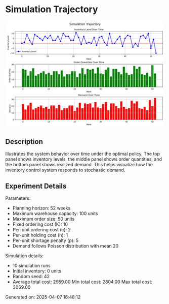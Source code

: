 # Simulation Trajectory

![Simulation Trajectory](./simulation_trajectory.png)

## Description

Illustrates the system behavior over time under the optimal policy. The top panel shows inventory levels, the middle panel shows order quantities, and the bottom panel shows realized demand. This helps visualize how the inventory control system responds to stochastic demand.

## Experiment Details


Parameters:
- Planning horizon: 52 weeks
- Maximum warehouse capacity: 100 units
- Maximum order size: 50 units
- Fixed ordering cost (K): 10
- Per-unit ordering cost (c): 2
- Per-unit holding cost (h): 1
- Per-unit shortage penalty (p): 5
- Demand follows Poisson distribution with mean 20

Simulation details:
- 10 simulation runs
- Initial inventory: 0 units
- Random seed: 42
- Average total cost: 2959.00
Min total cost: 2804.00
Max total cost: 3069.00



Generated on: 2025-04-07 16:48:12
